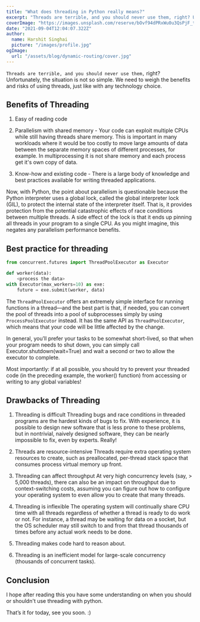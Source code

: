 ```yaml
---
title: "What does threading in Python really means?"
excerpt: "Threads are terrible, and you should never use them, right? Unfortunately, the situation is not so simple. We need to weigh the benefits and risks of using threads, just like with any technology choice."
coverImage: "https://images.unsplash.com/reserve/bOvf94dPRxWu0u3QsPjF_tree.jpg"
date: "2021-09-04T12:04:07.322Z"
author:
  name: Harshit Singhai
  picture: "/images/profile.jpg"
ogImage:
  url: "/assets/blog/dynamic-routing/cover.jpg"
---
```


`Threads are terrible, and you should never use them,` right? Unfortunately, the situation is not so simple. We need to weigh the benefits and risks of using threads, just like with any technology choice.

## Benefits of Threading

1. Easy of reading code

2. Parallelism with shared memory - Your code can exploit multiple CPUs while still having threads share memory. This is important in many workloads where it would be too costly to move large amounts of data between the separate memory spaces of different processes, for example. In multiprocessing it is not share memory and each process get it's own copy of data.

3. Know-how and existing code - There is a large body of knowledge and best practices available for writing threaded applications.

Now, with Python, the point about parallelism is questionable because the Python interpreter uses a global lock, called the global interpreter lock (GIL), to protect the internal state of the interpreter itself. That is, it provides protection from the potential catastrophic effects of race conditions between multiple threads. A side effect of the lock is that it ends up pinning all threads in your program to a single CPU. As you might imagine, this negates any parallelism performance benefits.

## Best practice for threading

```python
from concurrent.futures import ThreadPoolExecutor as Executor

def worker(data):
    <process the data>
with Executor(max_workers=10) as exe:
    future = exe.submit(worker, data)
```

The `ThreadPoolExecutor` offers an extremely simple interface for running functions in a thread—and the best part is that, if needed, you can convert the pool of threads into a pool of subprocesses simply by using `ProcessPoolExecutor` instead. It has the same API as `ThreadPoolExecutor`, which means that your code will be little affected by the change.

In general, you’ll prefer your tasks to be somewhat short-lived, so that when your program needs to shut down, you can simply call Executor.shutdown(wait=True) and wait a second or two to allow the executor to complete.

Most importantly: if at all possible, you should try to prevent your threaded code (in the preceding example, the worker() function) from accessing or writing to any global variables!

## Drawbacks of Threading

1. Threading is difficult
   Threading bugs and race conditions in threaded programs are the hardest kinds of bugs to fix. With experience, it is possible to design new software that is less prone to these problems, but in nontrivial, naively designed software, they can be nearly impossible to fix, even by experts. Really!

2. Threads are resource-intensive
   Threads require extra operating system resources to create, such as preallocated, per-thread stack space that consumes process virtual memory up front.

3. Threading can affect throughput
   At very high concurrency levels (say, > 5,000 threads), there can also be an impact on throughput due to context-switching costs, assuming you can figure out how to configure your operating system to even allow you to create that many threads.

4. Threading is inflexible
   The operating system will continually share CPU time with all threads regardless of whether a thread is ready to do work or not. For instance, a thread may be waiting for data on a socket, but the OS scheduler may still switch to and from that thread thousands of times before any actual work needs to be done.

5. Threading makes code hard to reason about.

6. Threading is an inefficient model for large-scale concurrency (thousands of concurrent tasks).

## Conclusion

I hope after reading this you have some understanding on when you should or shouldn't use threading with python.

That’s it for today, see you soon. :)
